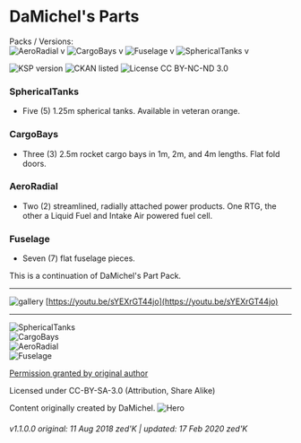 <!-- Readme.md v1.2.0.0
DaMichel's Parts (DMP)
created: 17 Jul 18
updated: 17 Feb 2020 -->

# DaMichel's Parts
Packs / Versions:  
![AeroRadial v](https://img.shields.io/endpoint?url=https://raw.githubusercontent.com/zer0Kerbal/AeroRadial/master/json/mod.json) ![CargoBays v](https://img.shields.io/endpoint?url=https://raw.githubusercontent.com/zer0Kerbal/CargoBays/master/json/mod.json) ![Fuselage v](https://img.shields.io/endpoint?url=https://raw.githubusercontent.com/zer0Kerbal/Fuselage/master/json/mod.json) ![SphericalTanks v](https://img.shields.io/endpoint?url=https://raw.githubusercontent.com/zer0Kerbal/SphericalTanks/master/json/mod.json)

 ![KSP version](https://img.shields.io/endpoint?url=https%3A%2F%2Fraw.githubusercontent.com%2Fzer0Kerbal%2FDaMichelPartsPack%2Fmaster%2Fjson%2Fksp.json) ![CKAN listed](https://img.shields.io/badge/CKAN-DaMichelPartsPack-brightgreen.svg) ![License CC BY-NC-ND 3.0](https://img.shields.io/endpoint?url=https%3A%2F%2Fraw.githubusercontent.com%2Fzer0Kerbal%2FDaMichelPartsPack%2Fmaster%2Fjson%2Flicense.json)
 
 ### SphericalTanks
 - Five (5) 1.25m spherical tanks. Available in veteran orange.
 ### CargoBays
 - Three (3) 2.5m rocket cargo bays in 1m, 2m, and 4m lengths. Flat fold doors.
 ### AeroRadial
 - Two (2) streamlined, radially attached power products. One RTG, the other a Liquid Fuel and Intake Air powered fuel cell.
 ### Fuselage
 - Seven (7) flat fuselage pieces.
 
This is a continuation of DaMichel's Part Pack.
***
![gallery](https://postimg.cc/gallery/1ds2abwku)
[https://youtu.be/sYEXrGT44jo](https://youtu.be/sYEXrGT44jo)
***

![SphericalTanks](https://raw.githubusercontent.com/zer0Kerbal/DaMichel/1.1.0.0/Images/1-SphericalTanks.jpg)  
![CargoBays](https://raw.githubusercontent.com/zer0Kerbal/DaMichel/1.1.0.0/Images/CargoSpaceIllustration.png)  
![AeroRadial](https://raw.githubusercontent.com/zer0Kerbal/DaMichel/1.1.0.0/Images/8-RadialAerodynamicRTG.jpg)  
![Fuselage](https://raw.githubusercontent.com/zer0Kerbal/DaMichel/1.1.0.0/Images/DaMichels-FuselageSystem.jpg)  

[Permission granted by original author](http://forum.kerbalspaceprogram.com/index.php?/topic/55842-partswip-damichels-partsfuselage-r2-2222015/&do=findComment&comment=2568712)

Licensed under CC-BY-SA-3.0 (Attribution, Share Alike)

Content originally created by DaMichel.
![Hero](https://raw.githubusercontent.com/zer0Kerbal/DaMichel/1.1.0.0/Images/12-CargoBay.jpg)
<!--
Packs / Versions:  
![AeroRadial v](https://img.shields.io/endpoint?url=https://raw.githubusercontent.com/zer0Kerbal/DaMichel/master/json/aeroradial.json)
![CargoBays v](https://img.shields.io/endpoint?url=https://raw.githubusercontent.com/zer0Kerbal/DaMichel/master/json/cargobays.json)
![Fuselage v](https://img.shields.io/endpoint?url=https://raw.githubusercontent.com/zer0Kerbal/DaMichel/master/json/fuselage.json)
![SphericalTanks v](https://img.shields.io/endpoint?url=https://raw.githubusercontent.com/zer0Kerbal/DaMichel/master/json/sphericaltanks.json) -->

###### v1.1.0.0 original: 11 Aug 2018 zed'K | updated: 17 Feb 2020 zed'K
<!-- CC BY-NC-ND-3.0 Unported by zer0Kerbal-->
 
